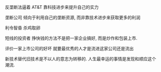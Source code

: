 反垄断法逼着 AT&T 靠科技进步来提升自己的实力

垄断公司
倾向于利用自己的垄断资源, 而非靠技术进步来获取更多的利润

利令智昏 杀鸡取卵

短线的投资者
挣快钱的方法不是把一家企业搞好,
而是炒作和包装上市.

评价一家上市公司的好坏
就要最优秀的人才是流进这家公司还是流出

新技术替代旧技术是不以人的意志为转移的.
人生最幸运的事情是发现和顺应这个潮流.


